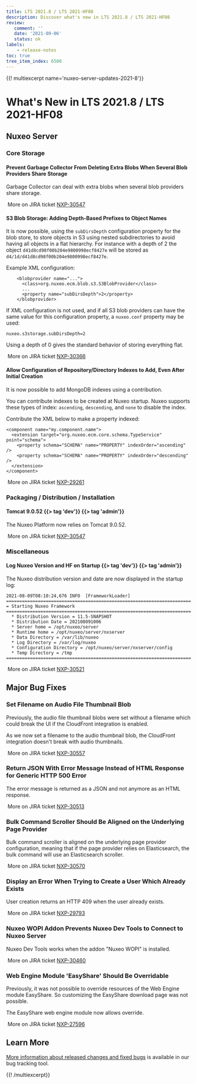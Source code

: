 ```yaml
---
title: LTS 2021.8 / LTS 2021-HF08
description: Discover what's new in LTS 2021.8 / LTS 2021-HF08
review:
   comment: ''
   date: '2021-09-06'
   status: ok
labels:
    - release-notes
toc: true
tree_item_index: 6500
---
```


{{! multiexcerpt name='nuxeo-server-updates-2021-8'}}
# What's New in LTS 2021.8 / LTS 2021-HF08

## Nuxeo Server

### Core Storage

#### Prevent Garbage Collector From Deleting Extra Blobs When Several Blob Providers Share Storage

Garbage Collector can deal with extra blobs when several blob providers share storage.

<i class="fa fa-long-arrow-right" aria-hidden="true"></i>&nbsp;More on JIRA ticket [NXP-30547](https://jira.nuxeo.com/browse/NXP-30547)

#### S3 Blob Storage: Adding Depth-Based Prefixes to Object Names

It is now possible, using the `subDirsDepth` configuration property for the blob store, to store objects in S3 using nested subdirectories to avoid having all objects in a flat hierarchy. For instance with a depth of 2 the object `d41d8cd98f00b204e9800998ecf8427e` will be stored as `d4/1d/d41d8cd98f00b204e9800998ecf8427e`.

Example XML configuration:
```
    <blobprovider name="...">
      <class>org.nuxeo.ecm.blob.s3.S3BlobProvider</class>
      ...
      <property name="subDirsDepth">2</property>
    </blobprovider>
```

If XML configuration is not used, and if all S3 blob providers can have the same value for this configuration property, a `nuxeo.conf` property may be used:
```
nuxeo.s3storage.subDirsDepth=2
```

Using a depth of 0 gives the standard behavior of storing everything flat.

<i class="fa fa-long-arrow-right" aria-hidden="true"></i>&nbsp;More on JIRA ticket [NXP-30366](https://jira.nuxeo.com/browse/NXP-30366)

#### Allow Configuration of Repository/Directory Indexes to Add, Even After Initial Creation

It is now possible to add MongoDB indexes using a contribution.

You can contribute indexes to be created at Nuxeo startup. Nuxeo supports these types of index: `ascending`, `descending`, and `none` to disable the index.

Contribute the XML below to make a property indexed:
```
<component name="my.component.name">
  <extension target="org.nuxeo.ecm.core.schema.TypeService" point="schema">
    <property schema="SCHEMA" name="PROPERTY" indexOrder="ascending" />
    <property schema="SCHEMA" name="PROPERTY" indexOrder="descending" />
  </extension>
</component>
```

<i class="fa fa-long-arrow-right" aria-hidden="true"></i>&nbsp;More on JIRA ticket [NXP-29261](https://jira.nuxeo.com/browse/NXP-29261)

### Packaging / Distribution / Installation

#### Tomcat 9.0.52 {{> tag 'dev'}} {{> tag 'admin'}}

The Nuxeo Platform now relies on Tomcat 9.0.52.

<i class="fa fa-long-arrow-right" aria-hidden="true"></i>&nbsp;More on JIRA ticket [NXP-30547](https://jira.nuxeo.com/browse/NXP-30547)

### Miscellaneous

#### Log Nuxeo Version and HF on Startup {{> tag 'dev'}} {{> tag 'admin'}}

The Nuxeo distribution version and date are now displayed in the startup log:
```
2021-08-09T08:10:24,676 INFO  [FrameworkLoader]
======================================================================
= Starting Nuxeo Framework
======================================================================
  * Distribution Version = 11.5-SNAPSHOT
  * Distribution Date = 202108091006
  * Server home = /opt/nuxeo/server
  * Runtime home = /opt/nuxeo/server/nxserver
  * Data Directory = /var/lib/nuxeo
  * Log Directory = /var/log/nuxeo
  * Configuration Directory = /opt/nuxeo/server/nxserver/config
  * Temp Directory = /tmp
======================================================================
```

<i class="fa fa-long-arrow-right" aria-hidden="true"></i>&nbsp;More on JIRA ticket [NXP-30521](https://jira.nuxeo.com/browse/NXP-30521)

## Major Bug Fixes

### Set Filename on Audio File Thumbnail Blob

Previously, the audio file thumbnail blobs were set without a filename which could break the UI if the CloudFront integration is enabled.

As we now set a filename to the audio thumbnail blob, the CloudFront integration doesn't break with audio thumbnails.

<i class="fa fa-long-arrow-right" aria-hidden="true"></i>&nbsp;More on JIRA ticket [NXP-30557](https://jira.nuxeo.com/browse/NXP-30557)

### Return JSON With Error Message Instead of HTML Response for Generic HTTP 500 Error

The error message is returned as a JSON and not anymore as an HTML response.

<i class="fa fa-long-arrow-right" aria-hidden="true"></i>&nbsp;More on JIRA ticket [NXP-30513](https://jira.nuxeo.com/browse/NXP-30513)

### Bulk Command Scroller Should Be Aligned on the Underlying Page Provider

Bulk command scroller is aligned on the underlying page provider configuration, meaning that if the page provider relies on Elasticsearch, the bulk command will use an Elasticsearch scroller.

<i class="fa fa-long-arrow-right" aria-hidden="true"></i>&nbsp;More on JIRA ticket [NXP-30570](https://jira.nuxeo.com/browse/NXP-30570)

### Display an Error When Trying to Create a User Which Already Exists

User creation returns an HTTP 409 when the user already exists.

<i class="fa fa-long-arrow-right" aria-hidden="true"></i>&nbsp;More on JIRA ticket [NXP-29793](https://jira.nuxeo.com/browse/NXP-29793)

### Nuxeo WOPI Addon Prevents Nuxeo Dev Tools to Connect to Nuxeo Server

Nuxeo Dev Tools works when the addon "Nuxeo WOPI" is installed.

<i class="fa fa-long-arrow-right" aria-hidden="true"></i>&nbsp;More on JIRA ticket [NXP-30460](https://jira.nuxeo.com/browse/NXP-30460)

### Web Engine Module 'EasyShare' Should Be Overridable

Previously, it was not possible to override resources of the Web Engine module EasyShare. So customizing the EasyShare download page was not possible.

The EasyShare web engine module now allows override.

<i class="fa fa-long-arrow-right" aria-hidden="true"></i>&nbsp;More on JIRA ticket [NXP-27596](https://jira.nuxeo.com/browse/NXP-27596)

## Learn More

[More information about released changes and fixed bugs](https://jira.nuxeo.com/secure/ReleaseNote.jspa?projectId=10011&version=21470) is available in our bug tracking tool.


{{! /multiexcerpt}}

